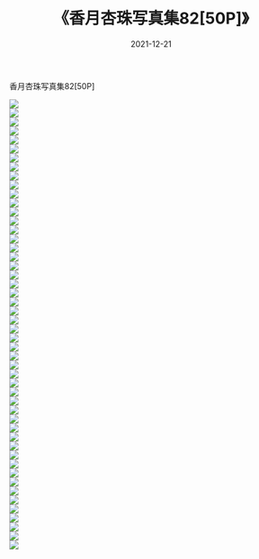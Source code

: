 ﻿---
layout: post
title:  《香月杏珠写真集82[50P]》
date:   2021-12-21
img: http://pic.660000.xyz/1:/性感/2021/香月杏珠写真集82[50P]/000.jpg
categories: [美女, 清纯, 唯美]
---

香月杏珠写真集82[50P]

  ![](http://pic.660000.xyz/1:/性感/2021/香月杏珠写真集82[50P]/001.jpg) <br> ![](http://pic.660000.xyz/1:/性感/2021/香月杏珠写真集82[50P]/002.jpg) <br> ![](http://pic.660000.xyz/1:/性感/2021/香月杏珠写真集82[50P]/003.jpg) <br> ![](http://pic.660000.xyz/1:/性感/2021/香月杏珠写真集82[50P]/004.jpg) <br> ![](http://pic.660000.xyz/1:/性感/2021/香月杏珠写真集82[50P]/005.jpg) <br> ![](http://pic.660000.xyz/1:/性感/2021/香月杏珠写真集82[50P]/006.jpg) <br> ![](http://pic.660000.xyz/1:/性感/2021/香月杏珠写真集82[50P]/007.jpg) <br> ![](http://pic.660000.xyz/1:/性感/2021/香月杏珠写真集82[50P]/008.jpg) <br> ![](http://pic.660000.xyz/1:/性感/2021/香月杏珠写真集82[50P]/009.jpg) <br> ![](http://pic.660000.xyz/1:/性感/2021/香月杏珠写真集82[50P]/010.jpg) <br> ![](http://pic.660000.xyz/1:/性感/2021/香月杏珠写真集82[50P]/011.jpg) <br> ![](http://pic.660000.xyz/1:/性感/2021/香月杏珠写真集82[50P]/012.jpg) <br> ![](http://pic.660000.xyz/1:/性感/2021/香月杏珠写真集82[50P]/013.jpg) <br> ![](http://pic.660000.xyz/1:/性感/2021/香月杏珠写真集82[50P]/014.jpg) <br> ![](http://pic.660000.xyz/1:/性感/2021/香月杏珠写真集82[50P]/015.jpg) <br> ![](http://pic.660000.xyz/1:/性感/2021/香月杏珠写真集82[50P]/016.jpg) <br> ![](http://pic.660000.xyz/1:/性感/2021/香月杏珠写真集82[50P]/017.jpg) <br> ![](http://pic.660000.xyz/1:/性感/2021/香月杏珠写真集82[50P]/018.jpg) <br> ![](http://pic.660000.xyz/1:/性感/2021/香月杏珠写真集82[50P]/019.jpg) <br> ![](http://pic.660000.xyz/1:/性感/2021/香月杏珠写真集82[50P]/020.jpg) <br> ![](http://pic.660000.xyz/1:/性感/2021/香月杏珠写真集82[50P]/021.jpg) <br> ![](http://pic.660000.xyz/1:/性感/2021/香月杏珠写真集82[50P]/022.jpg) <br> ![](http://pic.660000.xyz/1:/性感/2021/香月杏珠写真集82[50P]/023.jpg) <br> ![](http://pic.660000.xyz/1:/性感/2021/香月杏珠写真集82[50P]/024.jpg) <br> ![](http://pic.660000.xyz/1:/性感/2021/香月杏珠写真集82[50P]/025.jpg) <br> ![](http://pic.660000.xyz/1:/性感/2021/香月杏珠写真集82[50P]/026.jpg) <br> ![](http://pic.660000.xyz/1:/性感/2021/香月杏珠写真集82[50P]/027.jpg) <br> ![](http://pic.660000.xyz/1:/性感/2021/香月杏珠写真集82[50P]/028.jpg) <br> ![](http://pic.660000.xyz/1:/性感/2021/香月杏珠写真集82[50P]/029.jpg) <br> ![](http://pic.660000.xyz/1:/性感/2021/香月杏珠写真集82[50P]/030.jpg) <br> ![](http://pic.660000.xyz/1:/性感/2021/香月杏珠写真集82[50P]/031.jpg) <br> ![](http://pic.660000.xyz/1:/性感/2021/香月杏珠写真集82[50P]/032.jpg) <br> ![](http://pic.660000.xyz/1:/性感/2021/香月杏珠写真集82[50P]/033.jpg) <br> ![](http://pic.660000.xyz/1:/性感/2021/香月杏珠写真集82[50P]/034.jpg) <br> ![](http://pic.660000.xyz/1:/性感/2021/香月杏珠写真集82[50P]/035.jpg) <br> ![](http://pic.660000.xyz/1:/性感/2021/香月杏珠写真集82[50P]/036.jpg) <br> ![](http://pic.660000.xyz/1:/性感/2021/香月杏珠写真集82[50P]/037.jpg) <br> ![](http://pic.660000.xyz/1:/性感/2021/香月杏珠写真集82[50P]/038.jpg) <br> ![](http://pic.660000.xyz/1:/性感/2021/香月杏珠写真集82[50P]/039.jpg) <br> ![](http://pic.660000.xyz/1:/性感/2021/香月杏珠写真集82[50P]/040.jpg) <br> ![](http://pic.660000.xyz/1:/性感/2021/香月杏珠写真集82[50P]/041.jpg) <br> ![](http://pic.660000.xyz/1:/性感/2021/香月杏珠写真集82[50P]/042.jpg) <br> ![](http://pic.660000.xyz/1:/性感/2021/香月杏珠写真集82[50P]/043.jpg) <br> ![](http://pic.660000.xyz/1:/性感/2021/香月杏珠写真集82[50P]/044.jpg) <br> ![](http://pic.660000.xyz/1:/性感/2021/香月杏珠写真集82[50P]/045.jpg) <br> ![](http://pic.660000.xyz/1:/性感/2021/香月杏珠写真集82[50P]/046.jpg) <br> ![](http://pic.660000.xyz/1:/性感/2021/香月杏珠写真集82[50P]/047.jpg) <br> ![](http://pic.660000.xyz/1:/性感/2021/香月杏珠写真集82[50P]/048.jpg) <br> ![](http://pic.660000.xyz/1:/性感/2021/香月杏珠写真集82[50P]/049.jpg) <br> ![](http://pic.660000.xyz/1:/性感/2021/香月杏珠写真集82[50P]/050.jpg) <br>